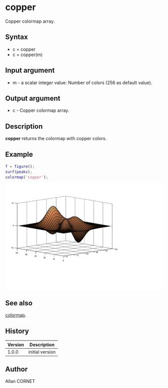 # copper

Copper colormap array.

## Syntax

- c = copper
- c = copper(m)

## Input argument

- m - a scalar integer value: Number of colors (256 as default value).

## Output argument

- c - Copper colormap array.

## Description

  <p><b>copper</b> returns the colormap with copper colors.</p>

## Example

```matlab
f = figure();
surf(peaks);
colormap('copper');
```

<img src="copper_EA0F3D88.svg" align="middle"/>

## See also

[colormap](colormap.md).

## History

| Version | Description     |
| ------- | --------------- |
| 1.0.0   | initial version |

## Author

Allan CORNET
